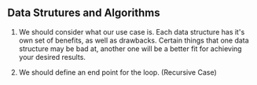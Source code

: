 ## Data Strutures and Algorithms

1. We should consider what our use case is.  Each data structure has it's own set of benefits, as well as drawbacks.  Certain things that one data structure may be bad at, another one will be a better fit for achieving your desired results.

2. We should define an end point for the loop. (Recursive Case)
